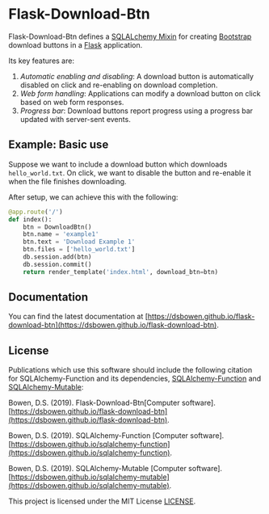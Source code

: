 # Flask-Download-Btn

Flask-Download-Btn defines a [SQLALchemy Mixin](https://docs.sqlalchemy.org/en/13/orm/extensions/declarative/mixins.html) for creating [Bootstrap](https://getbootstrap.com/) download buttons in a [Flask](https://palletsprojects.com/p/flask/) application.

Its key features are:
1. *Automatic enabling and disabling*: A download button is automatically disabled on click and re-enabling on download completion.
2. *Web form handling*: Applications can modify a download button on click based on web form responses.
3. *Progress bar*: Download buttons report progress using a progress bar updated with server-sent events.

## Example: Basic use

Suppose we want to include a download button which downloads `hello_world.txt`. On click, we want to disable the button and re-enable it when the file finishes downloading.

After setup, we can achieve this with the following:

```python
@app.route('/')
def index():
    btn = DownloadBtn()
    btn.name = 'example1'
    btn.text = 'Download Example 1'
    btn.files = ['hello_world.txt']
    db.session.add(btn)
    db.session.commit()
    return render_template('index.html', download_btn=btn)
```

## Documentation

You can find the latest documentation at [https://dsbowen.github.io/flask-download-btn](https://dsbowen.github.io/flask-download-btn).

## License

Publications which use this software should include the following citation for SQLAlchemy-Function and its dependencies, [SQLAlchemy-Function](https://dsbowen.github.io/sqlalchemy-function) and [SQLAlchemy-Mutable](https://dsbowen.github.io/sqlalchemy-mutable):

Bowen, D.S. (2019). Flask-Download-Btn\[Computer software\]. [https://dsbowen.github.io/flask-download-btn](https://dsbowen.github.io/flask-download-btn).

Bowen, D.S. (2019). SQLAlchemy-Function \[Computer software\]. [https://dsbowen.github.io/sqlalchemy-function](https://dsbowen.github.io/sqlalchemy-function).

Bowen, D.S. (2019). SQLAlchemy-Mutable \[Computer software\]. [https://dsbowen.github.io/sqlalchemy-mutable](https://dsbowen.github.io/sqlalchemy-mutable).

This project is licensed under the MIT License [LICENSE](https://github.com/dsbowen/flask-download-btn/blob/master/LICENSE).